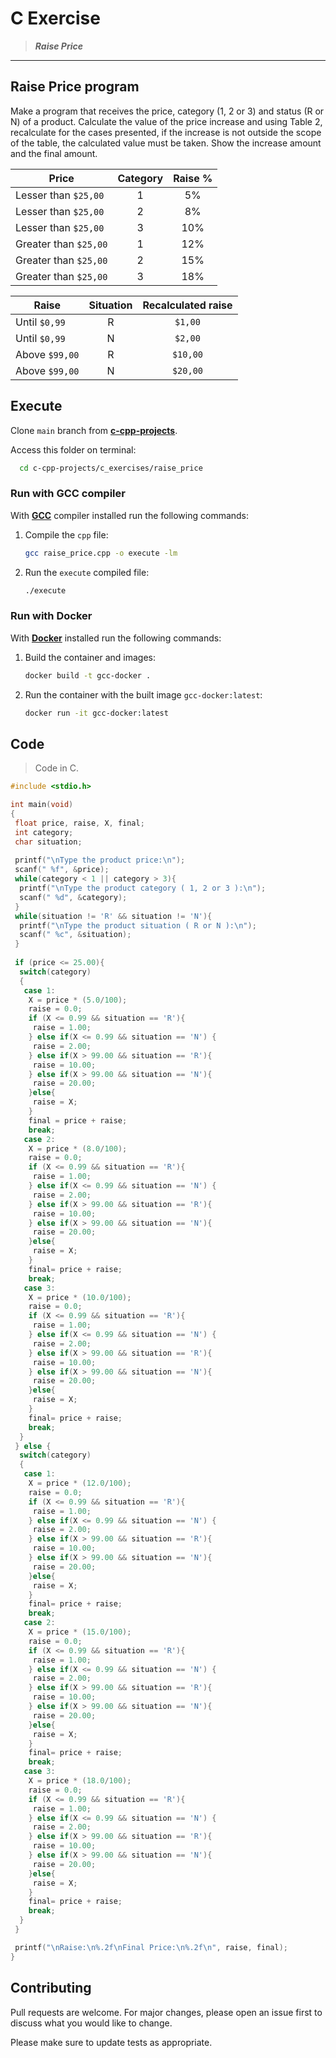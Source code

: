 # C Exercise

> ***Raise Price***
---

## Raise Price program

Make a program that receives the price, category (1, 2 or 3) and status (R or N) of a product. Calculate the value of the price increase and using Table 2, recalculate for the cases presented, if the increase is not outside the scope of the table, the calculated value must be taken. Show the increase amount and the final amount.

| Price                | Category      | Raise %        |
| -------------        |:-------------:|:-------------:|
| Lesser than `$25,00` | 1             | 5%            |
| Lesser than `$25,00` | 2             | 8%            |
| Lesser than `$25,00` | 3             | 10%           |
| Greater than `$25,00`| 1             | 12%           |
| Greater than `$25,00`| 2             | 15%           |
| Greater than `$25,00`| 3             | 18%           |

| Raise         | Situation     | Recalculated raise |
| ------------- |:-------------:|:-------------:     |
| Until `$0,99` | R             | `$1,00`            |
| Until `$0,99` | N             | `$2,00`            |
| Above `$99,00`| R             | `$10,00`           |
| Above `$99,00`| N             | `$20,00`           |

## Execute

Clone `main` branch from [**c-cpp-projects**](https://github.com/joaohb07/c-cpp-projects).

Access this folder on terminal:

```bash
  cd c-cpp-projects/c_exercises/raise_price
```

### Run with GCC compiler

With [**GCC**](https://gcc.gnu.org/install/) compiler installed run the following commands:

1. Compile the `cpp` file:

    ```bash
    gcc raise_price.cpp -o execute -lm
    ```

2. Run the `execute` compiled file:

    ```bash
    ./execute
    ```

### Run with Docker

With [**Docker**](https://www.docker.com/) installed run the following commands:

1. Build the container and images:

    ```bash
    docker build -t gcc-docker .
    ```

2. Run the container with the built image `gcc-docker:latest`:

    ```bash
    docker run -it gcc-docker:latest
    ```

## Code

>Code in C.

```C
#include <stdio.h>

int main(void)
{
 float price, raise, X, final;
 int category;
 char situation;
 
 printf("\nType the product price:\n");
 scanf(" %f", &price);
 while(category < 1 || category > 3){
  printf("\nType the product category ( 1, 2 or 3 ):\n");
  scanf(" %d", &category);
 }
 while(situation != 'R' && situation != 'N'){
  printf("\nType the product situation ( R or N ):\n");
  scanf(" %c", &situation);
 }
 
 if (price <= 25.00){
  switch(category)
  {
   case 1:
    X = price * (5.0/100);
    raise = 0.0;
    if (X <= 0.99 && situation == 'R'){
     raise = 1.00;
    } else if(X <= 0.99 && situation == 'N') {
     raise = 2.00;
    } else if(X > 99.00 && situation == 'R'){
     raise = 10.00;
    } else if(X > 99.00 && situation == 'N'){
     raise = 20.00;
    }else{
     raise = X;
    }
    final = price + raise;
    break;
   case 2:
    X = price * (8.0/100);
    raise = 0.0;
    if (X <= 0.99 && situation == 'R'){
     raise = 1.00;
    } else if(X <= 0.99 && situation == 'N') {
     raise = 2.00;
    } else if(X > 99.00 && situation == 'R'){
     raise = 10.00;
    } else if(X > 99.00 && situation == 'N'){
     raise = 20.00;
    }else{
     raise = X;
    }
    final= price + raise;
    break;
   case 3:
    X = price * (10.0/100);
    raise = 0.0;
    if (X <= 0.99 && situation == 'R'){
     raise = 1.00;
    } else if(X <= 0.99 && situation == 'N') {
     raise = 2.00;
    } else if(X > 99.00 && situation == 'R'){
     raise = 10.00;
    } else if(X > 99.00 && situation == 'N'){
     raise = 20.00;
    }else{
     raise = X;
    }
    final= price + raise;
    break;
  }
 } else {
  switch(category)
  {
   case 1:
    X = price * (12.0/100);
    raise = 0.0;
    if (X <= 0.99 && situation == 'R'){
     raise = 1.00;
    } else if(X <= 0.99 && situation == 'N') {
     raise = 2.00;
    } else if(X > 99.00 && situation == 'R'){
     raise = 10.00;
    } else if(X > 99.00 && situation == 'N'){
     raise = 20.00;
    }else{
     raise = X;
    }
    final= price + raise;
    break;
   case 2:
    X = price * (15.0/100);
    raise = 0.0;
    if (X <= 0.99 && situation == 'R'){
     raise = 1.00;
    } else if(X <= 0.99 && situation == 'N') {
     raise = 2.00;
    } else if(X > 99.00 && situation == 'R'){
     raise = 10.00;
    } else if(X > 99.00 && situation == 'N'){
     raise = 20.00;
    }else{
     raise = X;
    }
    final= price + raise;
    break;
   case 3:
    X = price * (18.0/100);
    raise = 0.0;
    if (X <= 0.99 && situation == 'R'){
     raise = 1.00;
    } else if(X <= 0.99 && situation == 'N') {
     raise = 2.00;
    } else if(X > 99.00 && situation == 'R'){
     raise = 10.00;
    } else if(X > 99.00 && situation == 'N'){
     raise = 20.00;
    }else{
     raise = X;
    }
    final= price + raise;
    break;
  }
 }

 printf("\nRaise:\n%.2f\nFinal Price:\n%.2f\n", raise, final);
}

```

## Contributing

Pull requests are welcome. For major changes, please open an issue first to discuss what you would like to change.

Please make sure to update tests as appropriate.
